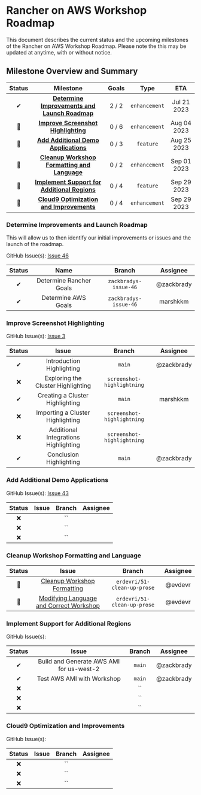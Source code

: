 # Rancher on AWS Workshop Roadmap

This document describes the current status and the upcoming milestones of the Rancher on AWS Workshop Roadmap. Please note the this may be updated at anytime, with or without notice.

## Milestone Overview and Summary

| Status |                                          Milestone                                          | Goals |     Type      |     ETA     |
| :----: | :-----------------------------------------------------------------------------------------: | :---: | :-----------: | :---------: |
|   ✔    | **[Determine Improvements and Launch Roadmap](#determine-improvements-and-launch-roadmap)** | 2 / 2 | `enhancement` | Jul 21 2023 |
|   🚀   |           **[Improve Screenshot Highlighting](#improve-screenshot-highlighting)**           | 0 / 6 | `enhancement` | Aug 04 2023 |
|   🚀   |          **[Add Additional Demo Applications](#add-additional-demo-applications)**          | 0 / 3 |   `feature`   | Aug 25 2023 |
|   🚀   |  **[Cleanup Workshop Formatting and Language](#cleanup-workshop-formatting-and-language)**  | 0 / 2 | `enhancement` | Sep 01 2023 |
|   🚀   |  **[Implement Support for Additional Regions](#implement-support-for-additional-regions)**  | 0 / 4 |   `feature`   | Sep 29 2023 |
|   🚀   |      **[Cloud9 Optimization and Improvements](#cloud9-optimization-and-improvements)**      | 0 / 4 | `enhancement` | Sep 29 2023 |

### Determine Improvements and Launch Roadmap

This will allow us to then identify our initial improvements or issues and the launch of the roadmap.

GitHub Issue(s): [Issue 46](https://github.com/aws-samples/rancher-on-aws-workshop/issues/46)

| Status |          Name           |        Branch         |  Assignee  |
| :----: | :---------------------: | :-------------------: | :--------: |
|   ✔    | Determine Rancher Goals | `zackbradys-issue-46` | @zackbrady |
|   ✔    |   Determine AWS Goals   | `zackbradys-issue-46` |  marshkkm  |

### Improve Screenshot Highlighting

GitHub Issue(s): [Issue 3](https://github.com/aws-samples/rancher-on-aws-workshop/issues/3)

| Status |                Issue                 |           Branch           |  Assignee  |
| :----: | :----------------------------------: | :------------------------: | :--------: |
|   ✔    |      Introduction Highlighting       |           `main`           | @zackbrady |
|   ❌   |  Exploring the Cluster Highlighting  | `screenshot-highlightning` |            |
|   ✔    |   Creating a Cluster Highlighting    |           `main`           |  marshkkm  |
|   ❌   |   Importing a Cluster Highlighting   | `screenshot-highlightning` |            |
|   ❌   | Additional Integrations Highlighting | `screenshot-highlightning` |            |
|   ✔    |       Conclusion Highlighting        |           `main`           | @zackbrady |

### Add Additional Demo Applications

GitHub Issue(s): [Issue 43](https://github.com/aws-samples/rancher-on-aws-workshop/issues/43)

| Status | Issue | Branch | Assignee |
| :----: | :---: | :----: | :------: |
|   ❌   |       |   ``   |          |
|   ❌   |       |   ``   |          |
|   ❌   |       |   ``   |          |

### Cleanup Workshop Formatting and Language

| Status |                                                    Issue                                                    |           Branch            | Assignee |
| :----: | :---------------------------------------------------------------------------------------------------------: | :-------------------------: | :------: |
|   🚀   |       [Cleanup Workshop Formatting](https://github.com/aws-samples/rancher-on-aws-workshop/issues/51)       | `erdevri/51-clean-up-prose` | @evdevr  |
|   🚀   | [Modifying Language and Correct Workshop](https://github.com/aws-samples/rancher-on-aws-workshop/issues/51) | `erdevri/51-clean-up-prose` | @evdevr  |

### Implement Support for Additional Regions

GitHub Issue(s):

| Status |                  Issue                   | Branch |  Assignee  |
| :----: | :--------------------------------------: | :----: | :--------: |
|   ✔    | Build and Generate AWS AMI for us-west-2 | `main` | @zackbrady |
|   ✔    |        Test AWS AMI with Workshop        | `main` | @zackbrady |
|   ❌   |                                          |   ``   |            |
|   ❌   |                                          |   ``   |            |
|   ❌   |                                          |   ``   |            |

### Cloud9 Optimization and Improvements

GitHub Issue(s):

| Status | Issue | Branch | Assignee |
| :----: | :---: | :----: | :------: |
|   ❌   |       |   ``   |          |
|   ❌   |       |   ``   |          |
|   ❌   |       |   ``   |          |
